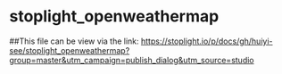 # stoplight_openweathermap


##This file can be view via the link: https://stoplight.io/p/docs/gh/huiyi-see/stoplight_openweathermap?group=master&utm_campaign=publish_dialog&utm_source=studio

 
